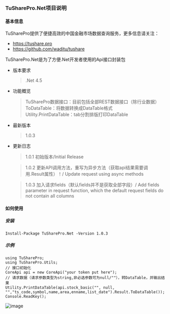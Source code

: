 ### TuSharePro.Net项目说明

#### 基本信息
TuSharePro提供了便捷高效的中国金融市场数据查询服务，更多信息请关注：
- https://tushare.pro
- https://github.com/waditu/tushare

TuSharePro.Net是为了方便.Net开发者使用的Api接口封装包
- 版本要求
    > .Net 4.5
- 功能概览
    > TuSharePro数据接口：目前包括全部REST数据接口（除行业数据）   
    > ToDataTable：将数据转换成DataTable格式   
    > Utility.PrintDataTable：tab分割排版打印DataTable
- 最新版本
    > 1.0.3
- 更新日志
    > 1.0.1 初始版本/Initial Release
    
    > 1.0.2 更新API调用方法，重写为异步方法（获取api结果需要调用.Result属性）！/ Update request using async methods
    
    > 1.0.3 加入请求fields（默认fields并不是获取全部字段）/ Add fields parameter in request function, which the default request fields do not contain all columns
    
#### 如何使用
##### 安装
```
Install-Package TuSharePro.Net -Version 1.0.3
```

##### 示例

    using TuSharePro;
    using TuSharePro.Utils;
    // 接口初始化
    CoreApi api = new CoreApi("your token put here");
    // 请求数据（请求参数类型为string,非必选参数可为null/""），转DataTable，并输出结果
    Utility.PrintDataTable(api.stock_basic("", null, "","ts_code,symbol,name,area,enname,list_date").Result.ToDataTable());
    Console.ReadKey();
![image](https://github.com/tomhans2/TuSharePro/blob/master/screenshot.PNG)
